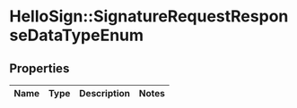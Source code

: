# HelloSign::SignatureRequestResponseDataTypeEnum



## Properties

| Name | Type | Description | Notes |
| ---- | ---- | ----------- | ----- |

